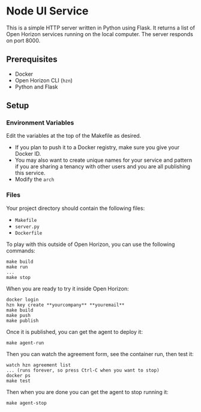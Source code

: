 # Node UI Service

This is a simple HTTP server written in Python using Flask. It returns a list of Open Horizon services running on the local computer. The server responds on port 8000.

## Prerequisites

- Docker
- Open Horizon CLI (`hzn`)
- Python and Flask

## Setup

### Environment Variables

Edit the variables at the top of the Makefile as desired. 
- If you plan to push it to a Docker registry, make sure you give your Docker ID. 
- You may also want to create unique names for your service and pattern if you are sharing a tenancy with other users and you are all publishing this service.
- Modify the `arch`

### Files

Your project directory should contain the following files:

- `Makefile`
- `server.py`
- `Dockerfile`

To play with this outside of Open Horizon, you can use the following commands:

```
make build
make run
...
make stop
```

When you are ready to try it inside Open Horizon:

```
docker login
hzn key create **yourcompany** **youremail**
make build
make push
make publish
```

Once it is published, you can get the agent to deploy it:

```
make agent-run
```

Then you can watch the agreement form, see the container run, then test it:

```
watch hzn agreement list
... (runs forever, so press Ctrl-C when you want to stop)
docker ps
make test
```

Then when you are done you can get the agent to stop running it:

```
make agent-stop
```
